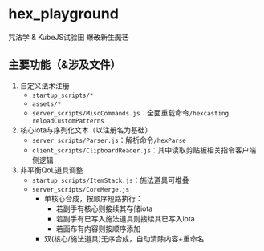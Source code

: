 # hex_playground
咒法学 & KubeJS试验田 ~~爆改新生魔艺~~

## 主要功能（&涉及文件）
1. 自定义法术注册
    - `startup_scripts/*`
    - `assets/*`
    - `server_scripts/MiscCommands.js`：全面重载命令`/hexcasting reloadCustomPatterns`
1. 核心iota与序列化文本（以注册名为基础）
    - `server_scripts/Parser.js`：解析命令`/hexParse`
    - `client_scripts/ClipboardReader.js`：其中读取剪贴板相关指令客户端侧逻辑
1. 非平衡QoL道具调整
    - `startup_scripts/ItemStack.js`：施法道具可堆叠
    - `server_scripts/CoreMerge.js`
        - 单核心合成，按顺序短路执行：
            - 若副手有核心则接续其存储iota
            - 若副手有已写入施法道具则接续其已写入iota
            - 若画布有内容则按顺序添加
        - 双(核心/施法道具)无序合成，自动清除内容+重命名
